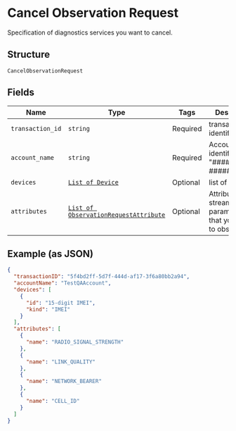 
# Cancel Observation Request

Specification of diagnostics services you want to cancel.

## Structure

`CancelObservationRequest`

## Fields

| Name | Type | Tags | Description |
|  --- | --- | --- | --- |
| `transaction_id` | `string` | Required | transactionID identifier |
| `account_name` | `string` | Required | Account identifier in "##########-#####". |
| `devices` | [`List of Device`](../../doc/models/device.md) | Optional | list of devices |
| `attributes` | [`List of ObservationRequestAttribute`](../../doc/models/observation-request-attribute.md) | Optional | Attributes are streaming RF parameters that you want to observe. |

## Example (as JSON)

```json
{
  "transactionID": "5f4bd2ff-5d7f-444d-af17-3f6a80bb2a94",
  "accountName": "TestQAAccount",
  "devices": [
    {
      "id": "15-digit IMEI",
      "kind": "IMEI"
    }
  ],
  "attributes": [
    {
      "name": "RADIO_SIGNAL_STRENGTH"
    },
    {
      "name": "LINK_QUALITY"
    },
    {
      "name": "NETWORK_BEARER"
    },
    {
      "name": "CELL_ID"
    }
  ]
}
```

